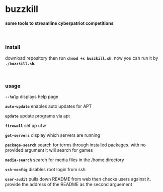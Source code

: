 # buzzkill

#### some tools to streamline cyberpatriot competitions

<br>

### install

download repository then run **`chmod +x buzzkill.sh`**. now you can run it by **`./buzzkill.sh`**.

<br>

### usage

**`--help`**         displays help page

**`auto-update`**    enables auto updates for APT

**`update`**         update programs via apt

**`firewall`**       set up ufw

**`get-servers`**    display which servers are running

**`package-search`** search for terms through installed packages. with no provided argument it will search for games

**`media-search`**   search for media files in the /home directory

**`ssh-config`**     disables root login from ssh

**`user-audit`**     pulls down README from web then checks users against it. provide the address of the README as the second arguement
